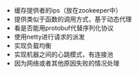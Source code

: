 - 缓存提供者的ips（放在zookeeper中）
- 提供类似于函数的调用方式，基于动态代理
- 看是否能用protobuf代替序列化协议
- 使用netty进行请求的派发
- 实现负载均衡
- 实现机器之间的心跳模式，有连接池
- 因为网络或者其他原因失败的情况处理